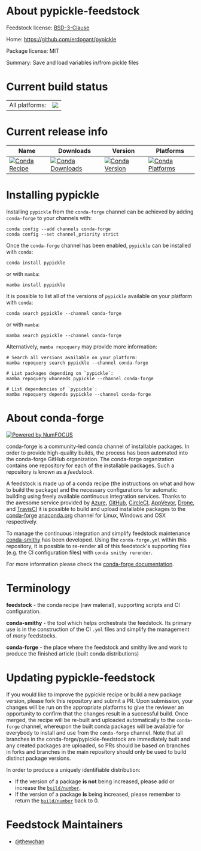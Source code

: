 About pypickle-feedstock
========================

Feedstock license: [BSD-3-Clause](https://github.com/conda-forge/pypickle-feedstock/blob/main/LICENSE.txt)

Home: https://github.com/erdogant/pypickle

Package license: MIT

Summary: Save and load variables in/from pickle files

Current build status
====================


<table><tr><td>All platforms:</td>
    <td>
      <a href="https://dev.azure.com/conda-forge/feedstock-builds/_build/latest?definitionId=14093&branchName=main">
        <img src="https://dev.azure.com/conda-forge/feedstock-builds/_apis/build/status/pypickle-feedstock?branchName=main">
      </a>
    </td>
  </tr>
</table>

Current release info
====================

| Name | Downloads | Version | Platforms |
| --- | --- | --- | --- |
| [![Conda Recipe](https://img.shields.io/badge/recipe-pypickle-green.svg)](https://anaconda.org/conda-forge/pypickle) | [![Conda Downloads](https://img.shields.io/conda/dn/conda-forge/pypickle.svg)](https://anaconda.org/conda-forge/pypickle) | [![Conda Version](https://img.shields.io/conda/vn/conda-forge/pypickle.svg)](https://anaconda.org/conda-forge/pypickle) | [![Conda Platforms](https://img.shields.io/conda/pn/conda-forge/pypickle.svg)](https://anaconda.org/conda-forge/pypickle) |

Installing pypickle
===================

Installing `pypickle` from the `conda-forge` channel can be achieved by adding `conda-forge` to your channels with:

```
conda config --add channels conda-forge
conda config --set channel_priority strict
```

Once the `conda-forge` channel has been enabled, `pypickle` can be installed with `conda`:

```
conda install pypickle
```

or with `mamba`:

```
mamba install pypickle
```

It is possible to list all of the versions of `pypickle` available on your platform with `conda`:

```
conda search pypickle --channel conda-forge
```

or with `mamba`:

```
mamba search pypickle --channel conda-forge
```

Alternatively, `mamba repoquery` may provide more information:

```
# Search all versions available on your platform:
mamba repoquery search pypickle --channel conda-forge

# List packages depending on `pypickle`:
mamba repoquery whoneeds pypickle --channel conda-forge

# List dependencies of `pypickle`:
mamba repoquery depends pypickle --channel conda-forge
```


About conda-forge
=================

[![Powered by
NumFOCUS](https://img.shields.io/badge/powered%20by-NumFOCUS-orange.svg?style=flat&colorA=E1523D&colorB=007D8A)](https://numfocus.org)

conda-forge is a community-led conda channel of installable packages.
In order to provide high-quality builds, the process has been automated into the
conda-forge GitHub organization. The conda-forge organization contains one repository
for each of the installable packages. Such a repository is known as a *feedstock*.

A feedstock is made up of a conda recipe (the instructions on what and how to build
the package) and the necessary configurations for automatic building using freely
available continuous integration services. Thanks to the awesome service provided by
[Azure](https://azure.microsoft.com/en-us/services/devops/), [GitHub](https://github.com/),
[CircleCI](https://circleci.com/), [AppVeyor](https://www.appveyor.com/),
[Drone](https://cloud.drone.io/welcome), and [TravisCI](https://travis-ci.com/)
it is possible to build and upload installable packages to the
[conda-forge](https://anaconda.org/conda-forge) [anaconda.org](https://anaconda.org/)
channel for Linux, Windows and OSX respectively.

To manage the continuous integration and simplify feedstock maintenance
[conda-smithy](https://github.com/conda-forge/conda-smithy) has been developed.
Using the ``conda-forge.yml`` within this repository, it is possible to re-render all of
this feedstock's supporting files (e.g. the CI configuration files) with ``conda smithy rerender``.

For more information please check the [conda-forge documentation](https://conda-forge.org/docs/).

Terminology
===========

**feedstock** - the conda recipe (raw material), supporting scripts and CI configuration.

**conda-smithy** - the tool which helps orchestrate the feedstock.
                   Its primary use is in the construction of the CI ``.yml`` files
                   and simplify the management of *many* feedstocks.

**conda-forge** - the place where the feedstock and smithy live and work to
                  produce the finished article (built conda distributions)


Updating pypickle-feedstock
===========================

If you would like to improve the pypickle recipe or build a new
package version, please fork this repository and submit a PR. Upon submission,
your changes will be run on the appropriate platforms to give the reviewer an
opportunity to confirm that the changes result in a successful build. Once
merged, the recipe will be re-built and uploaded automatically to the
`conda-forge` channel, whereupon the built conda packages will be available for
everybody to install and use from the `conda-forge` channel.
Note that all branches in the conda-forge/pypickle-feedstock are
immediately built and any created packages are uploaded, so PRs should be based
on branches in forks and branches in the main repository should only be used to
build distinct package versions.

In order to produce a uniquely identifiable distribution:
 * If the version of a package **is not** being increased, please add or increase
   the [``build/number``](https://docs.conda.io/projects/conda-build/en/latest/resources/define-metadata.html#build-number-and-string).
 * If the version of a package **is** being increased, please remember to return
   the [``build/number``](https://docs.conda.io/projects/conda-build/en/latest/resources/define-metadata.html#build-number-and-string)
   back to 0.

Feedstock Maintainers
=====================

* [@thewchan](https://github.com/thewchan/)

